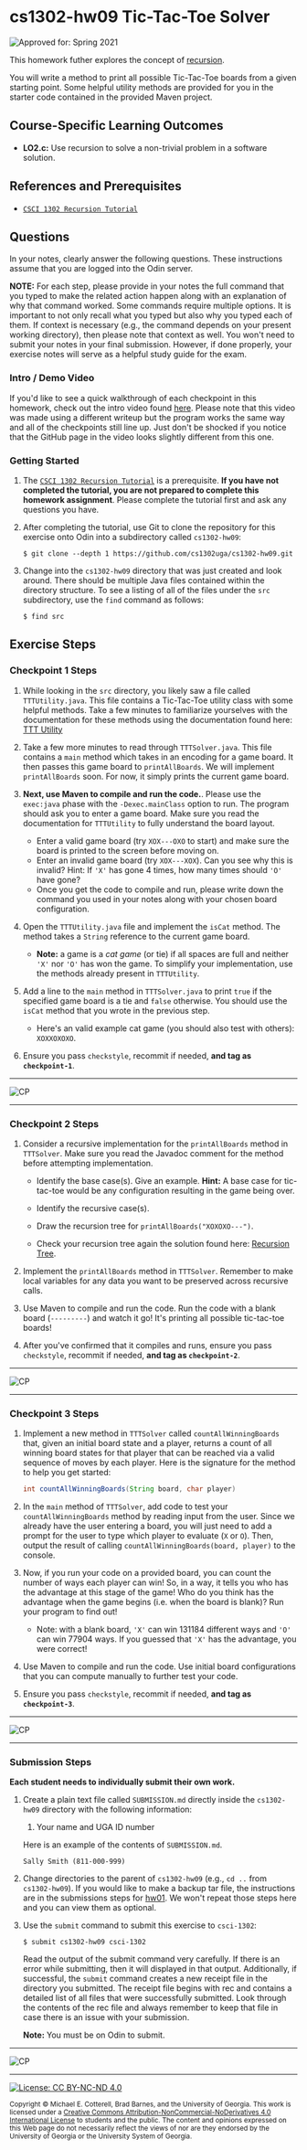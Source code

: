 # cs1302-hw09 Tic-Tac-Toe Solver

![Approved for: Spring 2021](https://img.shields.io/badge/Approved%20for-Spring%202021-success)

This homework futher explores the concept of [recursion](https://github.com/cs1302uga/cs1302-hw09).

You will write a method to print all possible Tic-Tac-Toe boards from a given starting point. Some helpful
utility methods are provided for you in the starter code contained in the provided Maven project.

## Course-Specific Learning Outcomes
* **LO2.c:** Use recursion to solve a non-trivial problem in a software solution.

## References and Prerequisites

* [`CSCI 1302 Recursion Tutorial`](https://github.com/cs1302uga/cs1302-tutorials/blob/master/recursion.md)

## Questions

In your notes, clearly answer the following questions. These instructions assume that you are 
logged into the Odin server. 

**NOTE:** For each step, please provide in your notes the full command that you typed to make the related 
action happen along with an explanation of why that command worked. Some commands require multiple options. 
It is important to not only recall what you typed but also why you typed each of them. If context is necessary 
(e.g., the command depends on your present working directory), then please note that context as well.
You won't need to submit your notes in your final submission. However, if done properly, your exercise notes 
will serve as a helpful study guide for the exam.

### Intro / Demo Video

If you'd like to see a quick walkthrough of each checkpoint in this homework, check out the intro video found
[here](https://www.youtube.com/watch?v=9QF9EDT7B14&t=1s). Please note that this video was made using a different
writeup but the program works the same way and all of the checkpoints still line up. Just don't be shocked if you
notice that the GitHub page in the video looks slightly different from this one.

### Getting Started

1. The [`CSCI 1302 Recursion Tutorial`](https://github.com/cs1302uga/cs1302-tutorials/blob/master/recursion.md) is
   a prerequisite. **If you have not completed the tutorial, you are not prepared to complete this homework assignment**.
   Please complete the tutorial first and ask any questions you have.
   
1. After completing the tutorial, use Git to clone the repository for this exercise onto Odin into a subdirectory called 
   `cs1302-hw09`:

   ```
   $ git clone --depth 1 https://github.com/cs1302uga/cs1302-hw09.git
   ```

1. Change into the `cs1302-hw09` directory that was just created and look around. There should be
   multiple Java files contained within the directory structure. To see a listing of all of the 
   files under the `src` subdirectory, use the `find` command as follows:
   
   ```
   $ find src
   ```
   
## Exercise Steps

### Checkpoint 1 Steps

1. While looking in the `src` directory, you likely saw a file called `TTTUtility.java`. 
   This file contains a Tic-Tac-Toe utility class with some helpful methods.
   Take a few minutes to familiarize yourselves with the documentation for these methods 
   using the documentation found here: 
   [TTT Utility](http://csweb.cs.uga.edu/~barnes/cs1302-ttt/)

1. Take a few more minutes to read through `TTTSolver.java`. This file contains a `main` method
   which takes in an encoding for a game board. It then passes this game board to `printAllBoards`. 
   We will implement `printAllBoards` soon. For now, it simply prints the current game board.

1. **Next, use Maven to compile and run the code.**. Please use the `exec:java` phase with
   the `-Dexec.mainClass` option to run. The program should ask you to enter a game board. Make sure
   you read the documentation for `TTTUtility` to fully understand the board layout.
      * Enter a valid game board (try `XOX---OXO` to start) and make sure the board is printed to the 
        screen before moving on.
      * Enter an invalid game board (try `XOX---XOX`). Can you see why this is invalid?
        Hint: If `'X'` has gone 4 times, how many times should `'O'` have gone?
   * Once you get the code to compile and run, please write down the command you used
     in your notes along with your chosen board configuration.
   
1. Open the `TTTUtility.java` file and implement the `isCat` method. The method takes a `String` 
   reference to the current game board. 
   * **Note:** a game is a _cat game_ (or tie) if all spaces are full and neither `'X'`
     nor `'O'` has won the game. To simplify your implementation, use the methods already 
     present in `TTTUtility`.

1. Add a line to the `main` method in `TTTSolver.java` to print `true` if the
   specified game board is a tie and `false` otherwise. You should use the `isCat` method
   that you wrote in the previous step.
   * Here's an valid example cat game (you should also test with others): `XOXXOXOXO`.
   
1. Ensure you pass `checkstyle`, recommit if needed, **and tag as `checkpoint-1`**.

<hr/>

![CP](https://img.shields.io/badge/Just%20Finished%20Checkpoint-1-success?style=for-the-badge)

<hr/>

### Checkpoint 2 Steps

1. Consider a recursive implementation for the `printAllBoards` method in `TTTSolver`. Make sure you read the Javadoc
   comment for the method before attempting implementation.

   * Identify the base case(s). Give an example. **Hint:** A base case for tic-tac-toe would be any
     configuration resulting in the game being over.
   
   * Identify the recursive case(s).
   
   * Draw the recursion tree for `printAllBoards("XOXOXO---")`.

   * Check your recursion tree again the solution found here: [Recursion Tree](rec_tree.txt).

1. Implement the `printAllBoards` method in `TTTSolver`. Remember to make local variables for any data you want to be preserved
   across recursive calls.

1. Use Maven to compile and run the code. Run the code with a blank board (`---------`) and watch it go! It's printing all possible
   tic-tac-toe boards!
   
1. After you've confirmed that it compiles and runs, ensure you pass `checkstyle`, recommit if needed, **and tag as `checkpoint-2`**.

<hr/>

![CP](https://img.shields.io/badge/Just%20Finished%20Checkpoint-2-success?style=for-the-badge)

<hr/>

### Checkpoint 3 Steps

1. Implement a new method in `TTTSolver` called `countAllWinningBoards`
   that, given an initial board state and a player, returns a count of all winning board states
   for that player that can be reached via a valid sequence of moves by each player. Here is
   the signature for the method to help you get started:
   
   ```java
   int countAllWinningBoards(String board, char player)
   ```
   
1. In the `main` method of `TTTSolver`, add code to test your `countAllWinningBoards` method by reading
   input from the user. Since we already have the user entering a board, you will just need to add a 
   prompt for the user to type which player to evaluate (`X` or `O`). Then, output the result of calling
   `countAllWinningBoards(board, player)` to the console.

1. Now, if you run your code on a provided board, you can count the number of ways each player can win! So, in a
   way, it tells you who has the advantage at this stage of the game! Who do you think has the advantage when
   the game begins (i.e. when the board is blank)? Run your program to find out!
   * Note: with a blank board, `'X'` can win 131184 different ways and `'O'` can win 77904 ways. If you guessed
     that `'X'` has the advantage, you were correct!
   
1. Use Maven to compile and run the code. Use initial board configurations that you can compute manually to further
   test your code.
   
1. Ensure you pass `checkstyle`, recommit if needed, **and tag as `checkpoint-3`**.

<hr/>

![CP](https://img.shields.io/badge/Just%20Finished%20Checkpoint-3-success?style=for-the-badge)

<hr/>

### Submission Steps

**Each student needs to individually submit their own work.**

1. Create a plain text file called `SUBMISSION.md` directly inside the `cs1302-hw09`
   directory with the following information:

   1. Your name and UGA ID number
  
   Here is an example of the contents of `SUBMISSION.md`.
   
   ```
   Sally Smith (811-000-999)
   ```

1. Change directories to the parent of `cs1302-hw09` (e.g., `cd ..` from `cs1302-hw09`). If you would like
   to make a backup tar file, the instructions are in the submissions steps for [hw01](https://github.com/cs1302uga/cs1302-hw01).
   We won't repeat those steps here and you can view them as optional.
   
1. Use the `submit` command to submit this exercise to `csci-1302`:
   
   ```
   $ submit cs1302-hw09 csci-1302
   ```
   
   Read the output of the submit command very carefully. If there is an error while submitting, then it will displayed 
   in that output. Additionally, if successful, the `submit` command creates a new receipt file in the directory you 
   submitted. The receipt file begins with rec and contains a detailed list of all files that were successfully submitted. 
   Look through the contents of the rec file and always remember to keep that file in case there is an issue with your submission.

   **Note:** You must be on Odin to submit.

<hr/>

![CP](https://img.shields.io/badge/Just%20Finished-Submission-success?style=for-the-badge)

<hr/>

[![License: CC BY-NC-ND 4.0](https://img.shields.io/badge/License-CC%20BY--NC--ND%204.0-lightgrey.svg)](http://creativecommons.org/licenses/by-nc-nd/4.0/)

<small>
Copyright &copy; Michael E. Cotterell, Brad Barnes, and the University of Georgia.
This work is licensed under a <a rel="license" href="http://creativecommons.org/licenses/by-nc-nd/4.0/">Creative Commons Attribution-NonCommercial-NoDerivatives 4.0 International License</a> to students and the public.
The content and opinions expressed on this Web page do not necessarily reflect the views of nor are they endorsed by the University of Georgia or the University System of Georgia.
</small>
